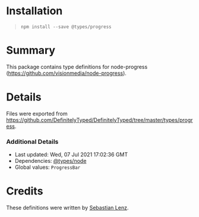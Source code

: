 # Installation
> `npm install --save @types/progress`

# Summary
This package contains type definitions for node-progress (https://github.com/visionmedia/node-progress).

# Details
Files were exported from https://github.com/DefinitelyTyped/DefinitelyTyped/tree/master/types/progress.

### Additional Details
 * Last updated: Wed, 07 Jul 2021 17:02:36 GMT
 * Dependencies: [@types/node](https://npmjs.com/package/@types/node)
 * Global values: `ProgressBar`

# Credits
These definitions were written by [Sebastian Lenz](https://github.com/sebastian-lenz).
